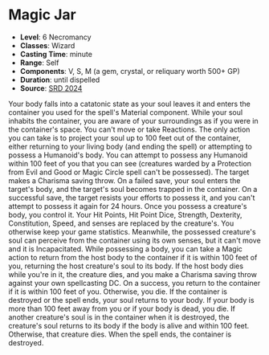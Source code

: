 # Magic Jar

- **Level**: 6 Necromancy
- **Classes**: Wizard
- **Casting Time**: minute
- **Range**: Self
- **Components**: V, S, M (a gem, crystal, or reliquary worth 500+ GP)
- **Duration**: until dispelled
- **Source**: [SRD 2024](../../../srds/SRD_2024.pdf)

Your body falls into a catatonic state as your soul leaves it and enters the container you used for the spell's Material component. While your soul inhabits the container, you are aware of your surroundings as if you were in the container's space. You can't move or take Reactions. The only action you can take is to project your soul up to 100 feet out of the container, either returning to your living body (and ending the spell) or attempting to possess a Humanoid's body. You can attempt to possess any Humanoid within 100 feet of you that you can see (creatures warded by a Protection from Evil and Good or Magic Circle spell can't be possessed). The target makes a Charisma saving throw. On a failed save, your soul enters the target's body, and the target's soul becomes trapped in the container. On a successful save, the target resists your efforts to possess it, and you can't attempt to possess it again for 24 hours. Once you possess a creature's body, you control it. Your Hit Points, Hit Point Dice, Strength, Dexterity, Constitution, Speed, and senses are replaced by the creature's. You otherwise keep your game statistics. Meanwhile, the possessed creature's soul can perceive from the container using its own senses, but it can't move and it is Incapacitated. While possessing a body, you can take a Magic action to return from the host body to the container if it is within 100 feet of you, returning the host creature's soul to its body. If the host body dies while you're in it, the creature dies, and you make a Charisma saving throw against your own spellcasting DC. On a success, you return to the container if it is within 100 feet of you. Otherwise, you die. If the container is destroyed or the spell ends, your soul returns to your body. If your body is more than 100 feet away from you or if your body is dead, you die. If another creature's soul is in the container when it is destroyed, the creature's soul returns to its body if the body is alive and within 100 feet. Otherwise, that creature dies. When the spell ends, the container is destroyed.

